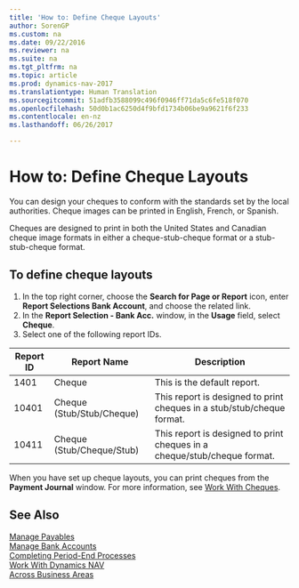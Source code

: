 ```yaml
---
title: 'How to: Define Cheque Layouts'
author: SorenGP
ms.custom: na
ms.date: 09/22/2016
ms.reviewer: na
ms.suite: na
ms.tgt_pltfrm: na
ms.topic: article
ms.prod: dynamics-nav-2017
ms.translationtype: Human Translation
ms.sourcegitcommit: 51adfb3588099c496f0946ff71da5c6fe518f070
ms.openlocfilehash: 50d0b1ac6250d4f9bfd1734b06be9a9621f6f233
ms.contentlocale: en-nz
ms.lasthandoff: 06/26/2017

---
```


# <a name="how-to-define-check-layouts"></a>How to: Define Cheque Layouts

You can design your cheques to conform with the standards set by the local authorities. Cheque images can be printed in English, French, or Spanish.

Cheques are designed to print in both the United States and Canadian cheque image formats in either a cheque-stub-cheque format or a stub-stub-cheque format.

## <a name="to-define-check-layouts"></a>To define cheque layouts
1. In the top right corner, choose the **Search for Page or Report** icon, enter **Report Selections Bank Account**, and choose the related link.
2. In the **Report Selection - Bank Acc.** window, in the **Usage** field, select **Cheque**.
3. Select one of the following report IDs.

| Report ID   | Report Name   | Description |
|-------------|---------------|-------------|
|1401|Cheque|This is the default report.|
|10401|Cheque (Stub/Stub/Cheque)|This report is designed to print cheques in a stub/stub/cheque format.|
|10411|Cheque (Stub/Cheque/Stub)|This report is designed to print cheques in a cheque/stub/cheque format.|

When you have set up cheque layouts, you can print cheques from the **Payment Journal** window. For more information, see [Work With Cheques](payables-how-work-checks.md).

## <a name="see-also"></a>See Also
[Manage Payables](payables-manage-payables.md)  
[Manage Bank Accounts](bank-manage-bank-accounts.md)   
[Completing Period-End Processes](year-how-complete-period-end-processes.md)  
[Work With Dynamics NAV](ui-work-product.md)  
[Across Business Areas](ui-across-business-areas.md)


